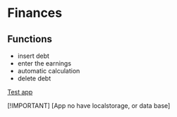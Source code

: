 # Finances

## Functions

* insert debt
* enter the earnings
* automatic calculation
* delete debt

[Test app](https://ze-fernando.github.io/finances_app/)


[!IMPORTANT]
[App no have localstorage, or data base]
